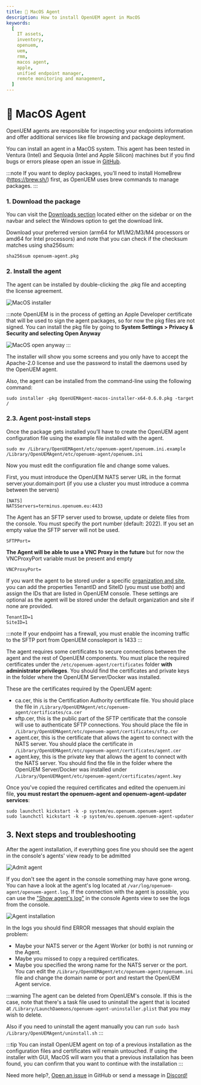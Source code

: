 ```yaml
---
title: 🍎 MacOS Agent
description: How to install OpenUEM agent in MacOS
keywords:
  [
    IT assets,
    inventory,
    openuem,
    uem,
    rmm,
    macos agent,
    apple,
    unified endpoint manager,
    remote monitoring and management,
  ]
---
```


# 🍎 MacOS Agent

OpenUEM agents are responsible for inspecting your endpoints information and offer additional services like file browsing and package deployment.

You can install an agent in a MacOS system. This agent has been tested in Ventura (Intel) and Sequoia (Intel and Apple Silicon) machines but if you find bugs or errors please open an issue in [GitHub](https://github.com/open-uem/openuem-console/issues/new/choose).

:::note
If you want to deploy packages, you’ll need to install HomeBrew (https://brew.sh/) first, as OpenUEM uses brew commands to manage packages.
:::

### 1. Download the package

You can visit the [Downloads section](/docs/Downloads/macos) located either on the sidebar or on the navbar and select the Windows option to get the download link.

Download your preferred version (arm64 for M1/M2/M3/M4 processors or amd64 for Intel processors) and note that you can check if the checksum matches using sha256sum:

```(bash)
sha256sum openuem-agent.pkg
```

### 2. Install the agent

The agent can be installed by double-clicking the .pkg file and accepting the license agreement.

![MacOS installer](/img/agent/macos_license.png)

:::note
OpenUEM is in the process of getting an Apple Developer certificate that will be used to sign the agent packages, so for now the pkg files are not signed. You can install the pkg file by going to **System Settings > Privacy & Security and selecting Open Anyway**

![MacOS open anyway](/img/agent/macos_open_anyway.png)
:::

The installer will show you some screens and you only have to accept the Apache-2.0 license and use the password to install the daemons used by the OpenUEM agent.

Also, the agent can be installed from the command-line using the following command:

```(bash)
sudo installer -pkg OpenUEMAgent-macos-installer-x64-0.6.0.pkg -target /
```

### 2.3. Agent post-install steps

Once the package gets installed you’ll have to create the OpenUEM agent configuration file using the example file installed with the agent.

```(bash)
sudo mv /Library/OpenUEMAgent/etc/openuem-agent/openuem.ini.example /Library/OpenUEMAgent/etc/openuem-agent/openuem.ini
```

Now you must edit the configuration file and change some values.

First, you must introduce the OpenUEM NATS server URL in the format server.your.domain:port (if you use a cluster you must introduce a comma between the servers)

```
[NATS]
NATSServers=terminus.openuem.eu:4433
```

The Agent has an SFTP server used to browse, update or delete files from the console. You must specify the port number (default: 2022). If you set an empty value the SFTP server will not be used.

```
SFTPPort=
```

**The Agent will be able to use a VNC Proxy in the future** but for now the VNCProxyPort variable must be present and empty

```
VNCProxyPort=
```

If you want the agent to be stored under a specific [organization and site](/docs/Console/multi-tenancy), you can add the properties TenantID and SiteID (you must use both) and assign the IDs that are listed in OpenUEM console. These settings are optional as the agent will be stored under the default organization and site if none are provided.

```
TenantID=1
SiteID=1
```

:::note
If your endpoint has a firewall, you must enable the incoming traffic to the SFTP port from OpenUEM consoleport is 1433
:::

The agent requires some certificates to secure connections between the agent and the rest of OpenUEM components. You must place the required certificates under the `/etc/openuem-agent/certificates` folder **with administrator privileges**. You should find the certificates and private keys in the folder where the OpenUEM Server/Docker was installed.

These are the certificates required by the OpenUEM agent:

- ca.cer, this is the Certification Authority certificate file. You should place the file in `/Library/OpenUEMAgent/etc/openuem-agent/certificates/ca.cer`
- sftp.cer, this is the public part of the SFTP certificate that the console will use to authenticate SFTP connections. You should place the file in `/Library/OpenUEMAgent/etc/openuem-agent/certificates/sftp.cer`
- agent.cer, this is the certificate that allows the agent to connect with the NATS server. You should place the certificate in `/Library/OpenUEMAgent/etc/openuem-agent/certificates/agent.cer`
- agent.key, this is the private key that allows the agent to connect with the NATS server. You should find the file in the folder where the OpenUEM Server/Docker was installed under `/Library/OpenUEMAgent/etc/openuem-agent/certificates/agent.key`

Once you've copied the required certificates and edited the openuem.ini file, **you must restart the openuem-agent and openuem-agent-updater services**:

```(bash)
sudo launchctl kickstart -k -p system/eu.openuem.openuem-agent
sudo launchctl kickstart -k -p system/eu.openuem.openuem-agent-updater
```

## 3. Next steps and troubleshooting

After the agent installation, if everything goes fine you should see the agent in the console's agents' view ready to be admitted

![Admit agent](/img/agent/macos_agents_console.png)

If you don't see the agent in the console something may have gone wrong. You can have a look at the agent's log located at `/var/log/openuem-agent/openuem-agent.log`. If the connection with the agent is possible, you can use the ["Show agent's log"](/docs/Console/agents#2-more-actions) in the console Agents view to see the logs from the console.

![Agent installation](/img/agent/debian_agent_logs.png)

In the logs you should find ERROR messages that should explain the problem:

- Maybe your NATS server or the Agent Worker (or both) is not running or the Agent.
- Maybe you missed to copy a required certificates.
- Maybe you specified the wrong name for the NATS server or the port. You can edit the `/Library/OpenUEMAgent/etc/openuem-agent/openuem.ini` file and change the domain name or port and restart the OpenUEM Agent service.

:::warning
The agent can be deleted from OpenUEM's console. If this is the case, note that there's a task file used to uninstall the agent that is located at `/Library/LaunchDaemons/openuem-agent-uninstaller.plist` that you may wish to delete.

Also if you need to uninstall the agent manually you can run `sudo bash /Library/OpenUEMAgent/uninstall.sh`
:::

:::tip
You can install OpenUEM agent on top of a previous installation as the configuration files and certificates will remain untouched. If using the installer with GUI, MacOS will warn you that a previous installation has been found, you can confirm that you want to continue with the installation
:::

Need more help?, [Open an issue](https://github.com/open-uem/openuem-console/issues/new/choose) in GitHub or send a message in [Discord!](https://discord.com/invite/UQNBuNej5u)
